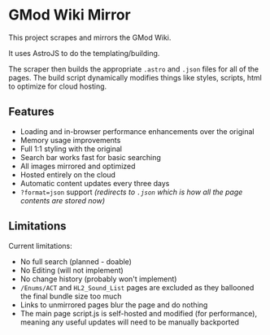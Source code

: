 # GMod Wiki Mirror

This project scrapes and mirrors the GMod Wiki.

It uses AstroJS to do the templating/building.

The scraper then builds the appropriate `.astro` and `.json` files for all of the pages.
The build script dynamically modifies things like styles, scripts, html to optimize for cloud hosting.

## Features
- Loading and in-browser performance enhancements over the original
- Memory usage improvements
- Full 1:1 styling with the original
- Search bar works fast for basic searching
- All images mirrored and optimized
- Hosted entirely on the cloud
- Automatic content updates every three days
- `?format=json` support _(redirects to `.json` which is how all the page contents are stored now)_

## Limitations
Current limitations:
- No full search (planned - doable)
- No Editing (will not implement)
- No change history (probably won't implement)
- `/Enums/ACT` and `HL2_Sound_List` pages are excluded as they ballooned the final bundle size too much
- Links to unmirrored pages blur the page and do nothing
- The main page script.js is self-hosted and modified (for performance), meaning any useful updates will need to be manually backported
